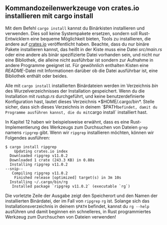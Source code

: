## Kommandozeilenwerkzeuge von crates.io installieren mit cargo install

Mit dem Befehl `cargo install` kannst du Binärkisten installieren und verwenden.
Dies soll keine Systempakete ersetzen, sondern soll Rust-Entwicklern eine
bequeme Möglichkeit bieten, Tools zu installieren, die andere auf
[crates.io](https://crates.io/)<!-- ignore --> veröffentlicht haben. Beachte,
dass du nur binäre Pakete installieren kannst, das heißt in der Kiste muss eine
Datei *src/main.rs* oder eine andere als binär spezifizierte Datei vorhanden
sein, und nicht nur eine Bibliothek, die alleine nicht ausführbar ist sondern zur 
Aufnahme in andere Programme geeignet ist. Für gewöhnlich enthalten Kisten eine
*README*-Datei mit Informationen darüber ob die Datei ausführbar ist, eine
Bibliothek enthält oder beides.

Alle mit `cargo install` installierten Binärdateien werden im Verzeichnis *bin* 
des Wurzelverzeichnisses der Installation gespeichert. Wenn du die Installation
mit *rustup.rs* durchgeführt, und keine benutzerdefinierte Konfiguration
hast, lautet dieses Verzeichnis *$HOME/.cargo/bin*. Stelle sicher, dass sich
dieses Verzeichnis in deinem `$PATH` befindet, damit du Programme ausführen
kannst, die du mit `cargo install` installiert hast.

In Kapitel 12 haben wir beispielsweise erwähnt, dass es eine
Rust-Implementierung des Werkzeugs zum Durchsuchen von Dateien `grep` 
namens `ripgrep` gibt. Wenn wir `ripgrep` installieren möchten, können wir
Folgendes ausführen:

```console
$ cargo install ripgrep
    Updating crates.io index
  Downloaded ripgrep v11.0.2
  Downloaded 1 crate (243.3 KB) in 0.88s
  Installing ripgrep v11.0.2
--snip--
   Compiling ripgrep v11.0.2
    Finished release [optimized] target(s) in 3m 10s
  Installing ~/.cargo/bin/rg
   Installed package `ripgrep v11.0.2` (executable `rg`)
```

Die vorletzte Zeile der Ausgabe zeigt den Speicherort und den Namen der
installierten Binärdatei, der im Fall von `ripgrep` `rg` ist. Solange sich das
Installationsverzeichnis in deinem `$PATH` befindet, kannst du `rg --help`
ausführen und damit beginnen ein schnelleres, in Rust programmiertes
Werkzeug zum Durchsuchen von Dateien verwenden!

